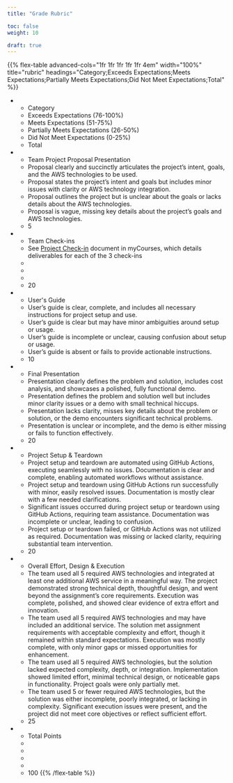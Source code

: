 ```yaml
---
title: "Grade Rubric"

toc: false
weight: 10

draft: true
---
```


{{% flex-table advanced-cols="1fr 1fr 1fr 1fr 1fr 4em" width="100%" title="rubric" headings="Category;Exceeds Expectations;Meets Expectations;Partially Meets Expectations;Did Not Meet Expectations;Total" %}}
- * Category
  * Exceeds Expectations (76-100%)
  * Meets Expectations (51-75%)
  * Partially Meets Expectations (26-50%)
  * Did Not Meet Expectations (0-25%)
  * Total

- * Team Project Proposal Presentation
  * Proposal clearly and succinctly articulates the project’s intent, goals, and the AWS technologies to be used.
  * Proposal states the project’s intent and goals but includes minor issues with clarity or AWS technology integration.
  * Proposal outlines the project but is unclear about the goals or lacks details about the AWS technologies.
  * Proposal is vague, missing key details about the project’s goals and AWS technologies.
  * 5

- * Team Check-ins
  * See [Project Check-in](/docs/project/project-check-in) document in myCourses, which details deliverables for each of the 3 check-ins
  * 
  * 
  * 
  * 20

- * User's Guide
  * User’s guide is clear, complete, and includes all necessary instructions for project setup and use.
  * User’s guide is clear but may have minor ambiguities around setup or usage.
  * User’s guide is incomplete or unclear, causing confusion about setup or usage.
  * User’s guide is absent or fails to provide actionable instructions.
  * 10

- * Final Presentation
  * Presentation clearly defines the problem and solution, includes cost analysis, and showcases a polished, fully functional demo.
  * Presentation defines the problem and solution well but includes minor clarity issues or a demo with small technical hiccups.
  * Presentation lacks clarity, misses key details about the problem or solution, or the demo encounters significant technical problems.
  * Presentation is unclear or incomplete, and the demo is either missing or fails to function effectively.
  * 20

- * Project Setup & Teardown
  * Project setup and teardown are automated using GitHub Actions, executing seamlessly with no issues. Documentation is clear and complete, enabling automated workflows without assistance.
  * Project setup and teardown using GitHub Actions run successfully with minor, easily resolved issues. Documentation is mostly clear with a few needed clarifications.
  * Significant issues occurred during project setup or teardown using GitHub Actions, requiring team assistance. Documentation was incomplete or unclear, leading to confusion.
  * Project setup or teardown failed, or GitHub Actions was not utilized as required. Documentation was missing or lacked clarity, requiring substantial team intervention.
  * 20

- * Overall Effort, Design & Execution
  * The team used all 5 required AWS technologies and integrated at least one additional AWS service in a meaningful way. The project demonstrated strong technical depth, thoughtful design, and went beyond the assignment’s core requirements. Execution was complete, polished, and showed clear evidence of extra effort and innovation.
  * The team used all 5 required AWS technologies and may have included an additional service. The solution met assignment requirements with acceptable complexity and effort, though it remained within standard expectations. Execution was mostly complete, with only minor gaps or missed opportunities for enhancement.
  * The team used all 5 required AWS technologies, but the solution lacked expected complexity, depth, or integration. Implementation showed limited effort, minimal technical design, or noticeable gaps in functionality. Project goals were only partially met.
  * The team used 5 or fewer required AWS technologies, but the solution was either incomplete, poorly integrated, or lacking in complexity. Significant execution issues were present, and the project did not meet core objectives or reflect sufficient effort.
  * 25

- * Total Points
  * 
  * 
  * 
  * 
  * 100
{{% /flex-table %}}